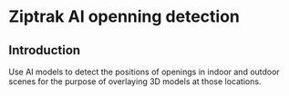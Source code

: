 # Ziptrak AI openning detection

## Introduction

Use AI models to detect the positions of openings in indoor and outdoor scenes for the purpose of overlaying 3D models at those locations.